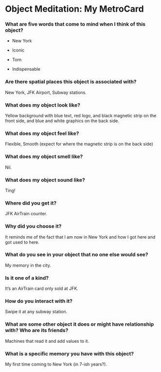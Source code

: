 # Object Meditation: My MetroCard

### What are five words that come to mind when I think of this object?

- New York

- Iconic

- Torn

- Indispensable

### Are there spatial places this object is associated with?

New York, JFK Airport, Subway stations.

### What does my object look like?

Yellow background with blue text, red logo, and black magnetic strip on the front side, and blue and white graphics on the back side.

### What does my object feel like?

Flexible, Smooth (expect for where the magnetic strip is on the back side)

### What does my object smell like?

Nil.

### What does my object sound like?

Ting!

### Where did you get it?

JFK AirTrain counter.

### Why did you choose it?

It reminds me of the fact that I am now in New York and how I got here and got used to here.

### What do you see in your object that no one else would see?

My memory in the city.

### Is it one of a kind?

It’s an AirTrain card only sold at JFK.

### How do you interact with it?

Swipe it at any subway station.

### What are some other object it does or might have relationship with? Who are its friends?

Machines that read it and add values to it.

### What is a specific memory you have with this object?

My first time coming to New York (in 7-ish years?).
